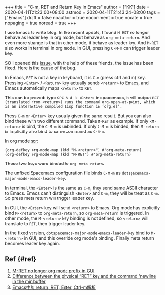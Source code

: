 +++
title = "C-m, RET and Return Key in Emacs"
author = ["KK"]
date = 2020-04-11T21:23:00+08:00
lastmod = 2020-04-11T21:43:24+08:00
tags = ["Emacs"]
draft = false
noauthor = true
nocomment = true
nodate = true
nopaging = true
noread = true
+++

I use Emacs to write blog. In the recent update, I found `M-RET` no longer behave as leader key in org mode, but behave as `org-meta-return`. And even more strange is that in other mode, it behave as leader key. And `M-RET` also works in terminal in org mode. In GUI, pressing `C-M-m` can trigger leader key.

SO I opened this [issue](https://github.com/syl20bnr/spacemacs/issues/13374), with the help of these friends, the issue has been fixed. Here is the cause of the bug.

In Emacs, `RET` is not a key in keyboard, it is `C-m` (press ctrl and m) key. Pressing `<Enter>` / `<Return>` key actually sends `<return>` to Emacs, and Emacs automatically maps `<return>` to `RET`.

This can be proved: type `SPC h d k <Enter>` in spacemacs, it will output `RET (translated from <return>) runs the command org-open-at-point, which is an
interactive compiled Lisp function in ‘org.el’.`

Press `C-m` or `<Enter>` key usually given the same result. But you can also bind these with two different command. Take `M-RET` as example. If only `<M-return>` is bind, the `C-M-m` is unbinded. If only `C-M-m` is binded, then `M-return` is implicitly also bind to same command as `C-M-m`.

In org mode [scr](https://github.com/bzg/org-mode/blob/093e65ecc74767fb6452f5b9cf13abc4c2f44917/lisp/org-keys.el#L468-L469):

```elisp
(org-defkey org-mode-map (kbd "M-<return>") #'org-meta-return)
(org-defkey org-mode-map (kbd "M-RET") #'org-meta-return)
```

These two keys were binded to `org-meta-return`.

The unfixed Spacemacs configuration file binds `C-M-m` as `dotspacemacs-major-mode-emacs-leader-key`.

In terminal, the `<Enter>` is the same as `C-m`, they send same ASCII character to Emacs. Emacs can't distinguish `<Enter>` and `C-m`, they will be treat as `C-m`. So press meta return will trigger leader key.

In GUI, the `<Enter>` key will send `<return>` to Emacs. Org mode has explicitly bind `M-<return>` to `org-meta-return`, so `org-meta-return` is triggered. In other mode, the `M-<return>` key binding is not defined, so `<return>` will translate to `RET`, then trigger leader key.

In the fixed version, `dotspacemacs-major-mode-emacs-leader-key` bind to `M-<return>` in GUI, and this override org mode's binding. Finally meta return becomes leader key again.


## Ref {#ref}

1.  [M-RET no longer org mode prefix in GUI](https://github.com/syl20bnr/spacemacs/issues/13374)
2.  [Difference between the physical “RET” key and the command 'newline in the minibuffer](https://emacs.stackexchange.com/questions/14943/difference-between-the-physical-ret-key-and-the-command-newline-in-the-minibu)
3.  [Emacs中的 return, RET, Enter, Ctrl-m解析](http://www.zhangley.com/article/emacs-ret/)
